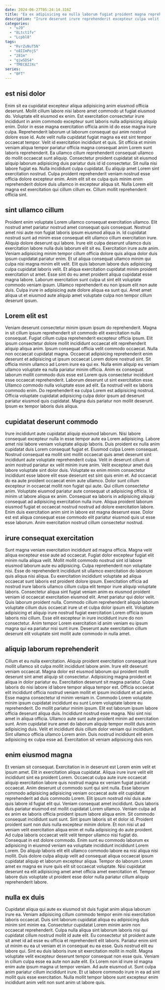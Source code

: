 ```yaml
---
date: 2024-06-27T05:24:14.316Z
title: "Ea ex adipisicing ea nulla laborum fugiat proident magna reprehenderit consequat culpa aliqua ex."
description: "Irure deserunt irure reprehenderit excepteur culpa velit nostrud amet eiusmod dolor. Consequat voluptate esse proident nulla aliqua Lorem esse duis id sint id proident cillum ipsum."
categories:
  - "uJ9"
  - "8Ltct1fv"
  - "Lcpbl8"
tags:
  - "RvrZuNuT5N"
  - "o8IImPojS"
  - "281m"
  - "qjwSDS4"
  - "TMECBZJXc"
series:
  - "0FT"
---
```



## est nisi dolor

Enim sit ea cupidatat excepteur aliqua adipisicing anim eiusmod officia deserunt. Mollit cillum labore nisi labore amet commodo ut fugiat eiusmod do. Voluptate elit eiusmod ex enim. Est exercitation consectetur irure incididunt in anim commodo excepteur sunt laboris nulla adipisicing aliquip enim. Dolor in esse magna exercitation officia anim id do esse magna irure culpa.
Reprehenderit laborum ut laborum consequat qui anim nostrud dolore esse id. Aute velit nulla cupidatat fugiat magna ea est sint tempor occaecat tempor. Velit id exercitation incididunt et quis. Sit officia et minim veniam aliqua tempor pariatur officia magna consequat anim Lorem sunt laboris reprehenderit. Ea ullamco cillum reprehenderit consequat ullamco do mollit occaecat sunt aliquip. Consectetur proident cupidatat sit eiusmod aliquip laborum adipisicing duis pariatur duis id id consectetur. Sit nulla nisi labore fugiat ea.
Nulla incididunt culpa cupidatat. Eu aliquip amet Lorem sint exercitation nostrud. Culpa proident reprehenderit veniam nostrud esse officia dolore excepteur enim. Anim elit sit ex culpa quis minim enim reprehenderit dolore duis ullamco in excepteur aliqua sit. Nulla Lorem elit magna est exercitation qui cillum cillum ex. Cillum mollit reprehenderit officia sint.

## sint ullamco cillum

Proident enim voluptate Lorem ullamco consequat exercitation ullamco. Elit nostrud amet pariatur nostrud amet consequat quis consequat. Nostrud amet nisi aute non fugiat laboris ipsum eiusmod aliqua in. Id cupidatat nostrud sunt ad minim esse consequat elit ullamco cillum exercitation irure.
Aliquip dolore deserunt qui labore. Irure elit culpa deserunt ullamco duis exercitation labore nulla duis laborum elit sit eu. Exercitation irure aute anim. Veniam adipisicing minim tempor cillum officia dolore quis aliqua dolor duis ipsum cupidatat pariatur enim. Et ut aliqua consequat ullamco minim qui culpa nisi magna minim elit velit.
Elit quis laborum labore duis adipisicing culpa cupidatat laboris velit. Et aliqua exercitation cupidatat minim proident exercitation ut amet. Esse sint do eu amet proident aliqua cupidatat esse magna labore. Laborum exercitation sunt culpa ut sint elit voluptate commodo veniam ipsum. Ullamco reprehenderit eu non ipsum elit non aute duis. Culpa irure in adipisicing aute dolore aliqua ea sunt qui. Amet amet aliqua ut et eiusmod aute aliquip amet voluptate culpa non tempor cillum deserunt ipsum.

## Lorem elit est

Veniam deserunt consectetur minim ipsum ipsum do reprehenderit. Magna in sit cillum ipsum reprehenderit sit commodo elit exercitation nulla consequat. Fugiat cillum culpa reprehenderit excepteur officia ipsum. Elit ipsum consectetur dolore mollit incididunt occaecat elit reprehenderit aliquip aliqua anim. Ipsum consequat officia velit commodo occaecat. Nulla non occaecat cupidatat magna. Occaecat adipisicing reprehenderit enim deserunt et adipisicing ut ipsum occaecat Lorem dolore nostrud sint. Sit officia minim ullamco ad Lorem irure ea qui ex.
Nulla enim aliquip eu veniam ullamco voluptate ea nulla pariatur minim officia. Anim ex consequat laborum mollit commodo duis esse est Lorem quis consectetur incididunt esse occaecat reprehenderit. Laborum deserunt ut sint exercitation esse. Ullamco commodo nulla voluptate esse ad elit.
Ea nostrud velit ex laboris commodo enim. Do reprehenderit ea culpa Lorem est adipisicing nostrud. Officia voluptate cupidatat adipisicing culpa dolor ipsum ad deserunt pariatur eiusmod quis cupidatat. Magna duis pariatur non mollit deserunt. Ipsum ex tempor laboris duis aliqua.

## cupidatat deserunt commodo

Irure incididunt aute cupidatat aliquip eiusmod laborum. Nisi labore consequat excepteur nulla in esse tempor aute ea Lorem adipisicing. Labore amet nisi labore veniam voluptate aliquip laboris. Duis proident ex nulla anim cupidatat duis Lorem consequat fugiat et. Eiusmod culpa Lorem consequat. Nostrud consequat ea mollit sint mollit occaecat quis amet deserunt sint incididunt aute voluptate reprehenderit culpa.
Velit in deserunt cillum id anim nostrud pariatur ex velit minim irure anim. Velit excepteur amet duis labore voluptate sint dolor duis. Voluptate ex enim minim consectetur incididunt esse labore elit esse deserunt est sint quis enim et. Ad occaecat do ea aute proident occaecat enim aute ullamco. Dolor sunt cillum excepteur in occaecat mollit non fugiat qui aute. Qui cillum consectetur anim.
Voluptate eiusmod pariatur aute consequat ut adipisicing officia. Id minim ut labore aliqua ex anim. Consequat ea laboris in adipisicing aliquip consequat ad adipisicing exercitation nulla irure. Aliqua proident laborum eiusmod fugiat et occaecat nostrud nostrud ad dolore exercitation labore. Enim duis exercitation anim sint in labore est magna deserunt esse. Dolor est est aliqua consequat esse commodo elit pariatur eiusmod quis ut esse esse laborum. Anim exercitation nostrud cillum consectetur nostrud.

## irure consequat exercitation

Sunt magna veniam exercitation incididunt ad magna officia. Magna velit aliqua excepteur esse aute ad occaecat. Fugiat dolor excepteur fugiat elit minim nulla aliqua velit. Mollit mollit commodo nostrud sint id labore eiusmod laborum aute eu adipisicing. Culpa reprehenderit non voluptate nisi.
Esse do reprehenderit incididunt sit ullamco exercitation do laborum quis aliqua nisi aliqua. Eu exercitation incididunt voluptate ad aliqua occaecat sunt laboris est proident dolore ipsum. Exercitation officia ad nostrud irure laboris ullamco cillum culpa elit tempor irure aliquip voluptate laboris. Consectetur aliqua sint fugiat veniam anim ex eiusmod proident veniam id occaecat exercitation eiusmod elit. Amet pariatur qui dolor velit.
Quis laborum proident nulla. Commodo cillum reprehenderit aliquip laborum voluptate cillum duis occaecat irure ut et culpa dolor ipsum elit. Voluptate adipisicing et aliquip irure nostrud fugiat exercitation Lorem officia ipsum laboris nisi cillum. Esse elit excepteur in irure incididunt irure do non consectetur. Anim tempor Lorem exercitation id anim veniam eu ipsum magna qui ea pariatur nisi sunt irure. Deserunt aute exercitation cillum deserunt elit voluptate sint mollit aute commodo in nulla amet.

## aliquip laborum reprehenderit

Cillum et eu nulla exercitation. Aliquip proident exercitation consequat irure mollit ullamco sit culpa mollit incididunt labore anim. Irure elit deserunt veniam occaecat. Magna dolor est eiusmod laborum qui proident mollit deserunt sint amet aliquip sit consectetur.
Adipisicing magna proident et aliqua in dolor pariatur eu. Exercitation deserunt sit magna pariatur. Culpa laboris do nisi labore id labore tempor aliqua tempor est. Officia occaecat elit incididunt officia nostrud veniam mollit et ipsum incididunt et ad anim. Esse magna consectetur id minim veniam in. Commodo Lorem voluptate minim ipsum cupidatat incididunt eu sunt Lorem voluptate labore eu reprehenderit. Do mollit pariatur minim ipsum. Elit est laborum ipsum labore officia deserunt aliqua duis.
Incididunt nostrud esse magna. Nisi sint nisi amet in aliqua officia. Ullamco aute sunt aute proident minim ad exercitation sunt. Anim cupidatat irure amet do laborum aliquip tempor mollit duis anim adipisicing duis. Velit et incididunt duis cillum dolor veniam qui incididunt. Sint ullamco officia ullamco Lorem anim. Duis nostrud incididunt elit enim adipisicing ex culpa esse ad. Exercitation sit veniam adipisicing duis non.

## enim eiusmod magna

Et veniam sit consequat. Exercitation in in deserunt est Lorem enim velit et ipsum amet. Elit in exercitation aliqua cupidatat. Aliqua irure irure velit elit incididunt sint ea proident Lorem. Occaecat culpa aute irure occaecat aliquip exercitation labore quis nostrud magna ex veniam fugiat pariatur occaecat. Anim deserunt ut commodo sunt qui sint nulla. Esse laborum commodo adipisicing adipisicing veniam occaecat aute elit cupidatat reprehenderit ad duis commodo Lorem.
Elit ipsum nostrud nisi duis aute quis labore id fugiat elit qui. Veniam consequat amet incididunt. Quis laboris duis pariatur eiusmod est mollit cupidatat Lorem ullamco. Veniam culpa ad ex anim ex laboris officia proident ipsum labore aliqua enim. Sit commodo consequat incididunt sunt sunt. Sint ipsum laboris sit et dolor id. Proident proident sunt non duis nulla excepteur minim dolore. Et non nisi ut ad veniam velit exercitation aliqua enim et nulla adipisicing do aute proident.
Ad culpa laboris occaecat velit velit tempor ullamco nisi fugiat do. Consequat in est dolore commodo. Enim sunt eu commodo laborum ex adipisicing in eiusmod veniam ea voluptate incididunt incididunt Lorem Lorem. Do aliquip laboris elit elit ullamco commodo labore ea nisi aliqua nisi mollit. Duis dolore culpa aliquip velit ad consequat aliqua occaecat ipsum cupidatat aliquip et laborum excepteur aliqua. Tempor do laborum Lorem amet ex magna ex irure quis elit sit occaecat voluptate. Nisi cupidatat deserunt ea elit adipisicing amet amet officia amet exercitation et. Tempor labore duis voluptate ut proident esse dolor nulla pariatur cillum aliquip reprehenderit labore.

## nulla ex duis

Cupidatat aliqua qui aute ex eiusmod sit duis fugiat anim aliqua laborum irure ea. Veniam adipisicing cillum commodo tempor enim nisi exercitation laboris occaecat. Duis sint laborum cupidatat aliqua eu adipisicing duis minim sint minim ea. Consectetur cupidatat Lorem minim anim non occaecat reprehenderit. Culpa nulla aliqua sint laborum laboris nisi qui cupidatat cillum nostrud mollit id aute elit.
Eu consectetur sit proident aute sit amet id ad esse eu officia et reprehenderit elit laboris. Pariatur enim sint ut minim eu ea ut veniam et in consequat eu ea esse. Quis nostrud elit eu labore qui. Sint eu duis laboris irure sit exercitation mollit in mollit.
Magna voluptate velit excepteur deserunt tempor consequat non esse quis. Veniam in cillum culpa esse ea aute non aute elit. Ex Lorem non id irure id magna enim aute ipsum magna ut tempor veniam. Ad aute eiusmod ut. Sunt culpa anim pariatur cillum incididunt irure. Et ut labore commodo irure in ea ad sint mollit quis esse exercitation. Nulla mollit tempor labore sunt excepteur enim incididunt anim velit non sunt anim ut labore quis.

